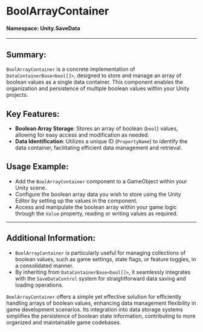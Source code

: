 ﻿# BoolArrayContainer

#### **Namespace**: Unity.SaveData
---

## Summary:
`BoolArrayContainer` is a concrete implementation of `DataContainerBase<bool[]>`, designed to store and manage an array of boolean values as a single data container. This component enables the organization and persistence of multiple boolean values within your Unity projects.

## Key Features:
- **Boolean Array Storage**: Stores an array of boolean (`bool`) values, allowing for easy access and modification as needed.
- **Data Identification**: Utilizes a unique ID (`PropertyName`) to identify the data container, facilitating efficient data management and retrieval.

## Usage Example:
- Add the `BoolArrayContainer` component to a GameObject within your Unity scene.
- Configure the boolean array data you wish to store using the Unity Editor by setting up the values in the component.
- Access and manipulate the boolean array within your game logic through the `Value` property, reading or writing values as required.

---
## Additional Information:
- `BoolArrayContainer` is particularly useful for managing collections of boolean values, such as game settings, state flags, or feature toggles, in a consolidated manner.
- By inheriting from `DataContainerBase<bool[]>`, it seamlessly integrates with the `SaveDataControl` system for straightforward data saving and loading operations.

`BoolArrayContainer` offers a simple yet effective solution for efficiently handling arrays of boolean values, enhancing data management flexibility in game development scenarios. Its integration into data storage systems simplifies the persistence of boolean state information, contributing to more organized and maintainable game codebases.
